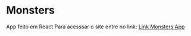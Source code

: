 # Monsters
App feito em React
Para acesssar o site entre no link: <a href="https://alexpxmort.github.io/Monsters/" target="_blank">Link Monsters App</a>
